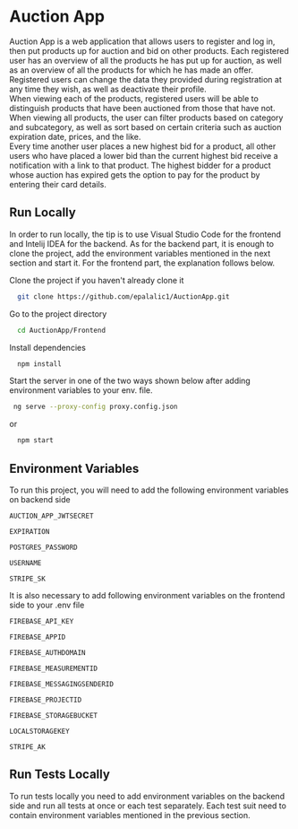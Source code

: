 # Auction App

Auction App is a web application that allows users to register and log in, then put products up for auction and bid on other products. Each registered user has an overview of all the products he has put up for auction, as well as an overview of all the products for which he has made an offer. Registered users can change the data they provided during registration at any time they wish, as well as deactivate their profile.<br>
When viewing each of the products, registered users will be able to distinguish products that have been auctioned from those that have not. When viewing all products, the user can filter products based on category and subcategory, as well as sort based on certain criteria such as auction expiration date, prices, and the like.<br>
Every time another user places a new highest bid for a product, all other users who have placed a lower bid than the current highest bid receive a notification with a link to that product. The highest bidder for a product whose auction has expired gets the option to pay for the product by entering their card details.


## Run Locally
In order to run locally, the tip is to use Visual Studio Code for the frontend and Intelij IDEA for the backend. As for the backend part, it is enough to clone the project, add the environment variables mentioned in the next section and start it. For the frontend part, the explanation follows below.

Clone the project if you haven't already clone it

```bash
  git clone https://github.com/epalalic1/AuctionApp.git
```

Go to the project directory

```bash
  cd AuctionApp/Frontend
```

Install dependencies

```bash
  npm install
```

Start the server in one of the two ways shown below after adding environment variables to your env. file.

```bash
 ng serve --proxy-config proxy.config.json 
```
or 

```bash
  npm start
```


## Environment Variables

To run this project, you will need to add the following environment variables on backend side

`AUCTION_APP_JWTSECRET`

`EXPIRATION`

`POSTGRES_PASSWORD`

`USERNAME`

`STRIPE_SK`

It is also necessary to add following environment variables on the frontend side to your .env file

`FIREBASE_API_KEY`

`FIREBASE_APPID`

`FIREBASE_AUTHDOMAIN`

`FIREBASE_MEASUREMENTID`

`FIREBASE_MESSAGINGSENDERID`

`FIREBASE_PROJECTID`

`FIREBASE_STORAGEBUCKET`

`LOCALSTORAGEKEY`

`STRIPE_AK`

## Run Tests Locally

To run tests locally you need to add environment variables on the backend side and run all tests at once or each test separately. Each test suit need to contain environment variables mentioned in the previous section.
